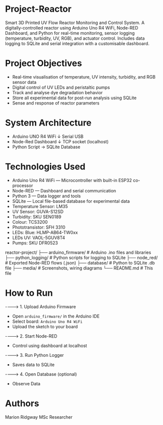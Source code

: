 # Project-Reactor
Smart 3D Printed UV Flow Reactor Monitoring and Control System. A digitally-controlled reactor using Arduino Uno R4 WiFi, Node-RED Dashboard, and Python for real-time monitoring, sensor logging (temperature, turbidity, UV, RGB), and  actuator control. Includes data logging to SQLite and serial integration with a customisable dashboard.

# Project Objectives

- Real-time visualisation of temperature, UV intensity, turbidity, and RGB sensor data
- Digital control of UV LEDs and peristaltic pumps
- Track and analyse dye degradation behavior
- Store all experimental data for post-run analysis using SQLite
- Sense and response of reactor parameters

# System Architecture

- Arduino UNO R4 WiFi
↓ Serial USB
- Node-Red Dashboard
↓ TCP socket (localhost)
- Python Script -> SQLite Database

# Technologies Used

- Arduino Uno R4 WiFi — Microcontroller with built-in ESP32 co-processor
- Node-RED — Dashboard and serial communication
- Python 3 — Data logger and tools
- SQLite — Local file-based database for experimental data
- Temperature Sensor: LM35 
- UV Sensor: GUVA-S12SD
- Turbidity: SKU SEN0189 
- Colour: TCS3200 
- Phototransistor: SFH 3310 
- LEDs: Blue: HLMP-AB64-TW0xx 
- LEDs UV: VAOL-5GUV8T4 
- Pumps: SKU DFR0523 

reactor-project/
├── arduino_firmware/ # Arduino .ino files and libraries
├── python_logging/ # Python scripts for logging to SQLite
├── node_red/ # Exported Node-RED flows (.json)
├── database/ # Python to SQLite .db file
├── media/ # Screenshots, wiring diagrams
└── README.md # This file

# How to Run

----> 1. Upload Arduino Firmware
- Open `arduino_firmware/` in the Arduino IDE
- Select board: `Arduino Uno R4 WiFi`
- Upload the sketch to your board

----> 2. Start Node-RED
- Control using dashboard at localhost

----> 3. Run Python Logger
- Saves data to SQLite

----> 4. Open Database (optional)
- Observe Data


# Authors

Marion Ridgway
MSc Researcher
